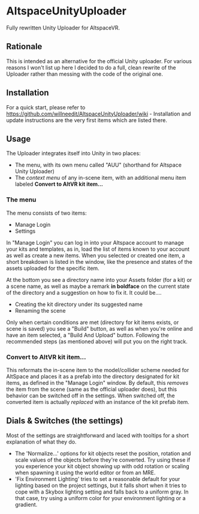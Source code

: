 # AltspaceUnityUploader
Fully rewritten Unity Uploader for AltspaceVR.

## Rationale

This is intended as an alternative for the official Unity uploader. For various reasons I won't list up here I decided to do a full, clean rewrite of the Uploader rather than messing with the code of the original one.

## Installation

For a quick start, please refer to https://github.com/willneedit/AltspaceUnityUploader/wiki - Installation and update instructions are the very first items which are listed there.

## Usage

The Uploader integrates itself into Unity in two places:
 * The menu, with its own menu called "AUU" (shorthand for Altspace Unity Uploader)
 * The *context menu* of any in-scene item, with an additional menu item labeled **Convert to AltVR kit item...**
 
### The menu

The menu consists of two items:
 * Manage Login
 * Settings

In "Manage Login" you can log in into your Altspace account to manage your kits and templates, as in, load the list of items known to your account as well as create a new items.
When you selected or created one item, a short breakdown is listed in the window, like the presence and states of the assets uploaded for the specific item.

At the bottom you see a directory name into your Assets folder (for a kit) or a scene name, as well as maybe a remark **in boldface** on the current state of the directory and a suggestion on how to fix it. It could be....
 * Creating the kit directory under its suggested name
 * Renaming the scene

Only when certain conditions are met (directory for kit items exists, or scene is saved) you see a "Build" button, as well as when you're online and have an item selected, a "Build And Upload" button. Following the recommended steps (as mentioned above) will put you on the right track.

### Convert to AltVR kit item...

This reformats the in-scene item to the model/collider scheme needed for AltSpace and places it as a prefab into the directory designated for kit items, as defined in the "Manage Login" window. By default, this *removes* the item from the scene (same as the official uploader does), but this behavior can be switched off in the settings. When switched off, the converted item is actually *replaced* with an instance of the kit prefab item.

## Dials & Switches (the settings)

Most of the settings are straightforward and laced with tooltips for a short explanation of what they do.

 * The 'Normalize...' options for kit objects reset the position, rotation and scale values of the objects before they're converted. Try using these if you experience your kit object showing up with odd rotation or scaling when spawning it using the world editor or from an MRE.
 * 'Fix Environment Lighting' tries to set a reasonable default for your lighting based on the project settings, but it falls short when it tries to cope with a Skybox lighting setting and falls back to a uniform gray. In that case, try using a uniform color for your environment lighting or a gradient.
 
